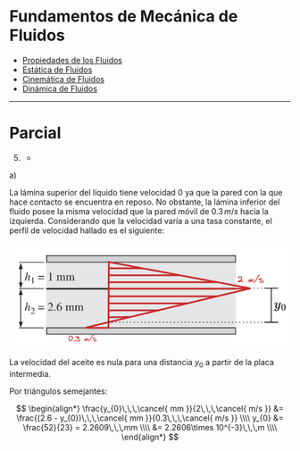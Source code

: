 # Fundamentos de Mecánica de Fluidos

- [Propiedades de los Fluidos](Propiedades%20de%20los%20Fluidos.md)
- [Estática de Fluidos](Estática%20de%20Fluidos.md)
- [Cinemática de Fluidos](Cinemática%20de%20Fluidos.md)
- [Dinámica de Fluidos](Dinámica%20de%20Fluidos.md)

---

# Parcial

5. -

a) 

La lámina superior del líquido tiene velocidad $0$ ya que la pared con la que hace contacto se encuentra en reposo. No obstante, la lámina inferior del fluido posee la misma velocidad que la pared móvil de $0.3\,m/s$  hacia la izquierda.
Considerando que la velocidad varía a una tasa constante, el perfil de velocidad hallado es el siguiente:

![](attachments/Pasted%20image%2020230417143802.png)

La velocidad del aceite es nula para una distancia $y_{0}$ a partir de la placa intermedia.

Por triángulos semejantes:

$$
\begin{align*}
	\frac{y_{0}\,\,\,\cancel{ mm }}{2\,\,\,\cancel{ m/s }} &= \frac{(2.6 - y_{0})\,\,\,\cancel{ mm }}{0.3\,\,\,\cancel{ m/s }} \\\\
	y_{0} &= \frac{52}{23} = 2.2609\,\,\,mm \\\\
	&= 2.2606\times 10^{-3}\,\,\,m \\\\
\end{align*}
$$

